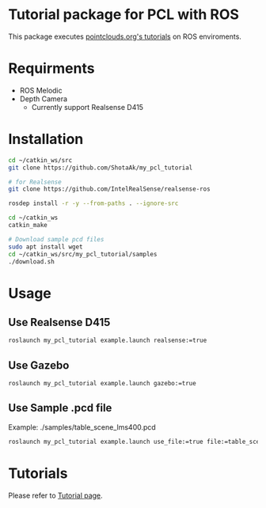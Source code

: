 # Tutorial package for PCL with ROS

This package executes [pointclouds.org's tutorials](http://www.pointclouds.org/documentation/tutorials/)
on ROS enviroments.

# Requirments

- ROS Melodic
- Depth Camera
    - Currently support Realsense D415

# Installation

```bash
cd ~/catkin_ws/src
git clone https://github.com/ShotaAk/my_pcl_tutorial

# for Realsense
git clone https://github.com/IntelRealSense/realsense-ros

rosdep install -r -y --from-paths . --ignore-src

cd ~/catkin_ws
catkin_make

# Download sample pcd files
sudo apt install wget
cd ~/catkin_ws/src/my_pcl_tutorial/samples
./download.sh
```

# Usage

## Use Realsense D415

```bash
roslaunch my_pcl_tutorial example.launch realsense:=true
```

## Use Gazebo

```bash
roslaunch my_pcl_tutorial example.launch gazebo:=true
```

## Use Sample .pcd file

Example: ./samples/table_scene_lms400.pcd

```bash
roslaunch my_pcl_tutorial example.launch use_file:=true file:=table_scene_lms400.pcd
```

# Tutorials

Please refer to [Tutorial page](./doc/Tutorials.md).
